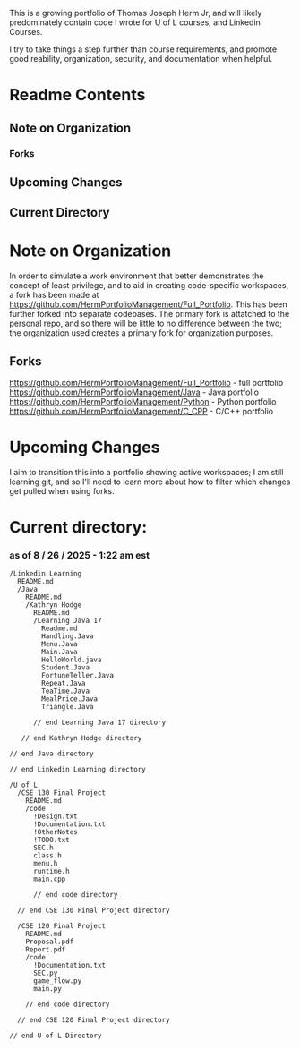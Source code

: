 This is a growing portfolio of Thomas Joseph Herm Jr, and will likely predominately contain code I wrote for U of L courses, and Linkedin Courses.

I try to take things a step further than course requirements, and promote good reability, organization, security, and documentation when helpful.


# Readme Contents

## Note on Organization
### Forks

## Upcoming Changes

## Current Directory

# Note on Organization
In order to simulate a work environment that better demonstrates the concept of least privilege, and to aid in creating code-specific workspaces, a fork has been made at https://github.com/HermPortfolioManagement/Full_Portfolio. This has been further forked into separate codebases. The primary fork is attatched to the personal repo, and so there will be little to no difference between the two; the organization used creates a primary fork for organization purposes.

## Forks
https://github.com/HermPortfolioManagement/Full_Portfolio - full portfolio
https://github.com/HermPortfolioManagement/Java - Java portfolio
https://github.com/HermPortfolioManagement/Python - Python portfolio
https://github.com/HermPortfolioManagement/C_CPP - C/C++ portfolio


# Upcoming Changes
I aim to transition this into a portfolio showing active workspaces; I am still learning git, and so I'll need to learn more about how to filter which changes get pulled when using forks.


# Current directory:
### as of 8 / 26 / 2025 - 1:22 am est

    /Linkedin Learning
      README.md
      /Java
        README.md
        /Kathryn Hodge
          README.md
          /Learning Java 17
            Readme.md
            Handling.Java
            Menu.Java
            Main.Java
            HelloWorld.java
            Student.Java
            FortuneTeller.Java
            Repeat.Java
            TeaTime.Java
            MealPrice.Java
            Triangle.Java

          // end Learning Java 17 directory

       // end Kathryn Hodge directory

    // end Java directory

    // end Linkedin Learning directory

    /U of L
      /CSE 130 Final Project
        README.md
        /code
          !Design.txt
          !Documentation.txt
          !OtherNotes
          !TODO.txt
          SEC.h
          class.h
          menu.h
          runtime.h
          main.cpp

          // end code directory

      // end CSE 130 Final Project directory

      /CSE 120 Final Project
        README.md
        Proposal.pdf
        Report.pdf
        /code
          !Documentation.txt
          SEC.py
          game_flow.py
          main.py
  
        // end code directory
  
      // end CSE 120 Final Project directory 
    
    // end U of L Directory
